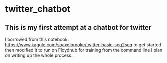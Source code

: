 # twitter_chatbot


## This is my first attempt at a chatbot for twitter

I borrowed from this notebook:  https://www.kaggle.com/soaxelbrooke/twitter-basic-seq2seq to get started then modified it to run on Floydhub for training from the command line  I plan on writing up the whole process.